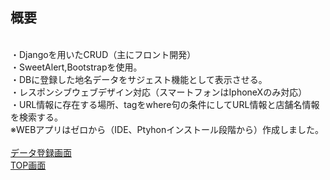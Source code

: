 ## 概要
<br>・Djangoを用いたCRUD（主にフロント開発）
<br>・SweetAlert,Bootstrapを使用。
<br>・DBに登録した地名データをサジェスト機能として表示させる。
<br>・レスポンシブウェブデザイン対応（スマートフォンはIphoneXのみ対応）
<br>・URL情報に存在する場所、tagをwhere句の条件にしてURL情報と店舗名情報を検索する。
<br>※WEBアプリはゼロから（IDE、Ptyhonインストール段階から）作成しました。
<br>
<br>[データ登録画面](https://yonetomodjango.herokuapp.com/dev/)
<br>[TOP画面](https://yonetomodjango.herokuapp.com/dev/top)
